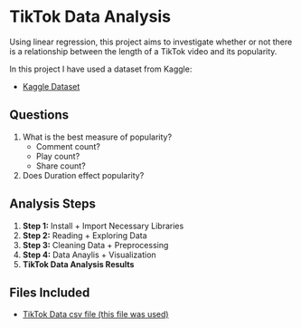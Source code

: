 # TikTok Data Analysis

Using linear regression, this project aims to investigate whether or not there is a relationship between the length of a TikTok video and its popularity.

In this project I have used a dataset from Kaggle: 
* [Kaggle Dataset](https://www.kaggle.com/datasets/muhammadanasmahmood/tiktok-dataset/code)

## Questions
1. What is the best measure of popularity?  
    * Comment count?
    * Play count?
    * Share count?
2. Does Duration effect popularity?

## Analysis Steps

1. **Step 1:** Install + Import Necessary Libraries
2. **Step 2:** Reading + Exploring Data
3. **Step 3:** Cleaning Data + Preprocessing
4. **Step 4:** Data Anaylis + Visualization
5. **TikTok Data Analysis Results**

## Files Included
* [TikTok Data csv file (this file was used)](https://github.com/OrtunoJessica/tiktok_data/blob/main/free_tiktok_scraper_dataset.csv)
